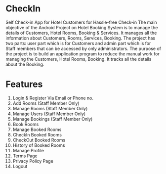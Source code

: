 # CheckIn
Self Check-in App for Hotel Customers for Hassle-free Check-in
The main objective of the Android Project on Hotel Booking System is to manage the details of Customers, Hotel Rooms, Booking & Services. It manages all the information about Customers, Rooms, Services, Booking. The project has two parts: user part which is for Customers and admin part which is for Staff members that can be accessed by only administrators. The purpose of the project is to build an application program to reduce the manual work for managing the Customers, Hotel Rooms, Booking. It tracks all the details about the Booking.

# Features
1. Login & Register Via Email or Phone no.
2. Add Rooms (Staff Member Only)
3. Manage Rooms (Staff Member Only)
4. Manage Users (Staff Member Only)
5. Manage Bookings (Staff Member Only)
6. Book Rooms
7. Manage Booked Rooms
8. CheckIn Booked Rooms
9. CheckOut Booked Rooms
10. History of Booked Rooms
10. Manage Profile
11. Terms Page
12. Privacy Policy Page
13. Logout

